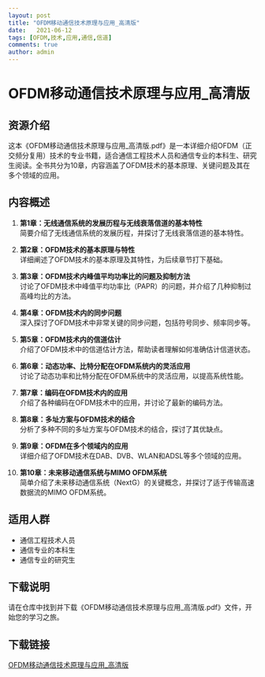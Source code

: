 ```yaml
---
layout: post
title: "OFDM移动通信技术原理与应用_高清版"
date:   2021-06-12
tags: [OFDM,技术,应用,通信,信道]
comments: true
author: admin
---
```

# OFDM移动通信技术原理与应用_高清版

## 资源介绍

这本《OFDM移动通信技术原理与应用_高清版.pdf》是一本详细介绍OFDM（正交频分复用）技术的专业书籍，适合通信工程技术人员和通信专业的本科生、研究生阅读。全书共分为10章，内容涵盖了OFDM技术的基本原理、关键问题及其在多个领域的应用。

## 内容概述

1. **第1章：无线通信系统的发展历程与无线衰落信道的基本特性**  
   简要介绍了无线通信系统的发展历程，并探讨了无线衰落信道的基本特性。

2. **第2章：OFDM技术的基本原理与特性**  
   详细阐述了OFDM技术的基本原理及其特性，为后续章节打下基础。

3. **第3章：OFDM技术内峰值平均功率比的问题及抑制方法**  
   讨论了OFDM技术中峰值平均功率比（PAPR）的问题，并介绍了几种抑制过高峰均比的方法。

4. **第4章：OFDM技术内的同步问题**  
   深入探讨了OFDM技术中非常关键的同步问题，包括符号同步、频率同步等。

5. **第5章：OFDM技术内的信道估计**  
   介绍了OFDM技术中的信道估计方法，帮助读者理解如何准确估计信道状态。

6. **第6章：动态功率、比特分配在OFDM系统内的灵活应用**  
   讨论了动态功率和比特分配在OFDM系统中的灵活应用，以提高系统性能。

7. **第7章：编码在OFDM技术内的应用**  
   介绍了各种编码在OFDM技术中的应用，并讨论了最新的编码方法。

8. **第8章：多址方案与OFDM技术的结合**  
   分析了多种不同的多址方案与OFDM技术的结合，探讨了其优缺点。

9. **第9章：OFDM在多个领域内的应用**  
   详细介绍了OFDM技术在DAB、DVB、WLAN和ADSL等多个领域的应用。

10. **第10章：未来移动通信系统与MIMO OFDM系统**  
    简单介绍了未来移动通信系统（NextG）的关键概念，并探讨了适于传输高速数据流的MIMO OFDM系统。

## 适用人群

- 通信工程技术人员
- 通信专业的本科生
- 通信专业的研究生

## 下载说明

请在仓库中找到并下载《OFDM移动通信技术原理与应用_高清版.pdf》文件，开始您的学习之旅。

## 下载链接

[OFDM移动通信技术原理与应用_高清版](https://pan.quark.cn/s/b9636275aed5)